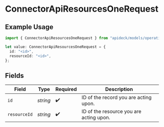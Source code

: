 # ConnectorApiResourcesOneRequest

## Example Usage

```typescript
import { ConnectorApiResourcesOneRequest } from "apideck/models/operations";

let value: ConnectorApiResourcesOneRequest = {
  id: "<id>",
  resourceId: "<id>",
};
```

## Fields

| Field                                   | Type                                    | Required                                | Description                             |
| --------------------------------------- | --------------------------------------- | --------------------------------------- | --------------------------------------- |
| `id`                                    | *string*                                | :heavy_check_mark:                      | ID of the record you are acting upon.   |
| `resourceId`                            | *string*                                | :heavy_check_mark:                      | ID of the resource you are acting upon. |